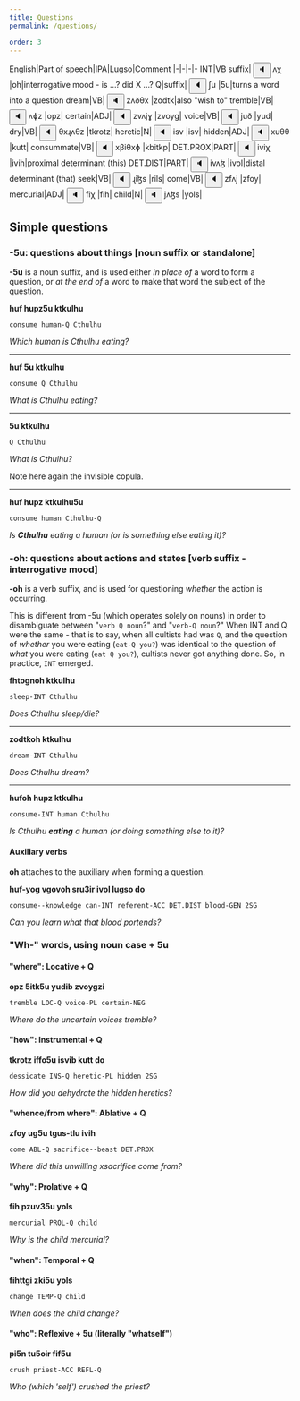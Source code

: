 ```yaml
---
title: Questions
permalink: /questions/

order: 3
---
```


English|Part of speech|IPA|Lugso|Comment
|-|-|-|-
INT|VB suffix|<span class='spoken'> <button class='speak' type='button' data-ipa='ʌχ'>🔈</button> <span class='ipa'>ʌχ</span> </span>|oh|interrogative mood  - is ...? did X ...?
Q|suffix|<span class='spoken'> <button class='speak' type='button' data-ipa='ʃu'>🔈</button> <span class='ipa'>ʃu</span> </span>|5u|turns a word into a question
dream|VB|<span class='spoken'> <button class='speak' type='button' data-ipa='zʌðθx'>🔈</button> <span class='ipa'>zʌðθx</span> </span>|zodtk|also "wish to"
tremble|VB|<span class='spoken'> <button class='speak' type='button' data-ipa='ʌɸz'>🔈</button> <span class='ipa'>ʌɸz</span> </span>|opz|
certain|ADJ|<span class='spoken'> <button class='speak' type='button' data-ipa='zvʌjɣ'>🔈</button> <span class='ipa'>zvʌjɣ</span> </span>|zvoyg|
voice|VB|<span class='spoken'> <button class='speak' type='button' data-ipa='juð'>🔈</button> <span class='ipa'>juð</span> </span>|yud|
dry|VB|<span class='spoken'> <button class='speak' type='button' data-ipa='θxɻʌθz'>🔈</button> <span class='ipa'>θxɻʌθz</span> </span>|tkrotz|
heretic|N|<span class='spoken'> <button class='speak' type='button' data-ipa='isv'>🔈</button> <span class='ipa'>isv</span> </span>|isv|
hidden|ADJ|<span class='spoken'> <button class='speak' type='button' data-ipa='xuθθ'>🔈</button> <span class='ipa'>xuθθ</span> </span>|kutt|
consummate|VB|<span class='spoken'> <button class='speak' type='button' data-ipa='xβiθxɸ'>🔈</button> <span class='ipa'>xβiθxɸ</span> </span>|kbitkp|
DET.PROX|PART|<span class='spoken'> <button class='speak' type='button' data-ipa='iviχ'>🔈</button> <span class='ipa'>iviχ</span> </span>|ivih|proximal determinant (this)
DET.DIST|PART|<span class='spoken'> <button class='speak' type='button' data-ipa='ivʌɮ'>🔈</button> <span class='ipa'>ivʌɮ</span> </span>|ivol|distal determinant (that)
seek|VB|<span class='spoken'> <button class='speak' type='button' data-ipa='ɻiɮs'>🔈</button> <span class='ipa'>ɻiɮs</span> </span>|rils|
come|VB|<span class='spoken'> <button class='speak' type='button' data-ipa='zfʌj'>🔈</button> <span class='ipa'>zfʌj</span> </span>|zfoy|
mercurial|ADJ|<span class='spoken'> <button class='speak' type='button' data-ipa='fiχ'>🔈</button> <span class='ipa'>fiχ</span> </span>|fih|
child|N|<span class='spoken'> <button class='speak' type='button' data-ipa='jʌɮs'>🔈</button> <span class='ipa'>jʌɮs</span> </span>|yols|

## Simple questions

### -5u: questions about things [noun suffix or standalone]

**-5u** is a noun suffix, and is used either _in place of_ a word to form a question, or _at the end of_ a word to make that word the subject of the question.

**huf hupz5u ktkulhu**

`consume human-Q Cthulhu`

_Which human is Cthulhu eating?_

---

**huf 5u ktkulhu**

`consume Q Cthulhu`

_What is Cthulhu eating?_

---

**5u ktkulhu**

`Q Cthulhu`

_What is Cthulhu?_

Note here again the invisible copula.

---

**huf hupz ktkulhu5u**

`consume human Cthulhu-Q`

_Is **Cthulhu** eating a human (or is something else eating it)?_

### -oh: questions about actions and states [verb suffix - interrogative mood]

**-oh** is a verb suffix, and is used for questioning _whether_ the action is occurring.

This is different from -5u (which operates solely on nouns) in order to disambiguate between "`verb Q noun`?" and "`verb-Q noun`?" When INT and Q were the same - that is to say, when all cultists had was `Q`, and the question of _whether_ you were eating (`eat-Q you?`) was identical to the question of _what_ you were eating (`eat Q you?`), cultists never got anything done. So, in practice, `INT` emerged.

**fhtognoh ktkulhu**

`sleep-INT Cthulhu`

_Does Cthulhu sleep/die?_

---

**zodtkoh ktkulhu**

`dream-INT Cthulhu`

_Does Cthulhu dream?_

---

**hufoh hupz ktkulhu**

`consume-INT human Cthulhu`

_Is Cthulhu **eating** a human (or doing something else to it)?_

#### Auxiliary verbs

**oh** attaches to the auxiliary when forming a question.

**huf-yog vgovoh sru3ir ivol lugso do**

`consume--knowledge can-INT referent-ACC DET.DIST blood-GEN 2SG`

_Can you learn what that blood portends?_

### "Wh-" words, using noun case + 5u

#### "where": Locative + Q

**opz 5itk5u yudib zvoygzi**

`tremble LOC-Q voice-PL certain-NEG`

_Where do the uncertain voices tremble?_

#### "how": Instrumental + Q

**tkrotz iffo5u isvib kutt do**

`dessicate INS-Q heretic-PL hidden 2SG`

_How did you dehydrate the hidden heretics?_

#### "whence/from where": Ablative + Q

**zfoy ug5u tgus-tlu ivih**

`come ABL-Q sacrifice--beast DET.PROX`

_Where did this unwilling xsacrifice come from?_

#### "why": Prolative + Q

**fih pzuv35u yols**

`mercurial PROL-Q child`

_Why is the child mercurial?_

#### "when": Temporal + Q

**fihttgi zki5u yols**

`change TEMP-Q child`

_When does the child change?_

#### "who": Reflexive + 5u (literally "whatself")

**pi5n tu5oir fif5u**

`crush priest-ACC REFL-Q`

_Who (which 'self') crushed the priest?_
